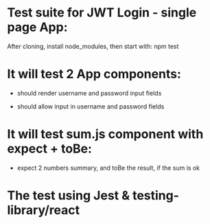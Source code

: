 # Test suite for JWT Login - single page App:
After cloning, install node_modules, then start with: npm test  

# It will test 2 App components:  

- should render username and password input fields  

- should allow input in username and password fields

# It will test sum.js component with expect + toBe:

- expect 2 numbers summary, and toBe the result, if the sum is ok  

# The test using Jest & testing-library/react
